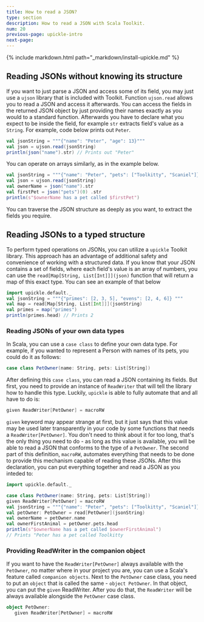 ```yaml
---
title: How to read a JSON?
type: section
description: How to read a JSON with Scala Toolkit.
num: 20
previous-page: upickle-intro
next-page: 
---
```


{% include markdown.html path="_markdown/install-upickle.md" %}

## Reading JSONs without knowing its structure
If you want to just parse a JSON and access some of its field, you may just use a `ujson` library that is included with Toolkit. 
Function `ujson.read` allows you to read a JSON and access it afterwards. 
You can access the fields in the returned JSON object by just providing their names exactly as you would to a standard function.
Afterwards you have to declare what you expect to be inside the field, for example `str` extracts field's value as a `String`.
For example, code below prints out `Peter`.
```scala
val jsonString = """{"name": "Peter", "age": 13}"""
val json = ujson.read(jsonString)
println(json("name").str) // Prints out "Peter"
```
You can operate on arrays similarly, as in the example below.
```scala
val jsonString = """{"name": "Peter", "pets": ["Toolkitty", "Scaniel"]}"""
val json = ujson.read(jsonString)
val ownerName = json("name").str
val firstPet = json("pets")(0) .str
println(s"$ownerName has a pet called $firstPet")
```
You can traverse the JSON structure as deeply as you want, to extract the fields you require.

## Reading JSONs to a typed structure
To perform typed operations on JSONs, you can utilize a `upickle` Toolkit library. 
This approach has an advantage of additional safety and convenience of working with a structured data.
If you know that your JSON contains a set of fields, where each field's value is an array of numbers, 
you can use the `read[Map[String, List[Int]]](json)` function that will return a map of this exact type.
You can see an example of that below
```scala
import upickle.default._
val jsonString = """{"primes": [2, 3, 5], "evens": [2, 4, 6]} """
val map = read[Map[String, List[Int]]](jsonString)
val primes = map("primes")
println(primes.head) // Prints 2
```

### Reading JSONs of your own data types
In Scala, you can use a `case class` to define your own data type. For example, if you wanted to represent a Person with names of its pets, you could do it as follows:
```scala
case class PetOwner(name: String, pets: List[String])
```
After defining this `case class`, you can read a JSON containing its fields. But first, you need to provide an instance of `ReadWriter` that will tell the library
how to handle this type. Luckily, `upickle` is able to fully automate that and all have to do is:
```scala
given ReadWriter[PetOwner] = macroRW
```
`given` keyword may appear strange at first, but it just says that this value may be used later transparently in your code by some functions that needs a `ReadWriter[PetOwner]`. 
You don't need to think about it for too long, that's the only thing you need to do - as long as this value is available, you will be able to read a JSON that conforms to the type of a `PetOwner`.
The second part of this definition, `macroRW`, automates everything that needs to be done to provide this mechanism capable of reading these JSONs.
After this declaration, you can put everything together and read a JSON as you inteded to:
```scala
import upickle.default._

case class PetOwner(name: String, pets: List[String])
given ReadWriter[PetOwner] = macroRW
val jsonString = """{"name": "Peter", "pets": ["Toolkitty", "Scaniel"]}"""
val petOwner: PetOwner = read[PetOwner](jsonString)
val ownerName = petOwner.name
val ownerFirstAnimal = petOwner.pets.head
println(s"$ownerName has a pet called $ownerFirstAnimal") 
// Prints "Peter has a pet called Toolkitty
``` 

### Providing ReadWriter in the companion object

If you want to have the `ReadWriter[PetOwner]` always available with the `PetOwner`, no matter where in your project you are, you can use a Scala's feature called `companion objects`.
Next to the `PetOwner` case class, you need to put an `object` that is called the same - `object PetOwner`. In that object, you can put the `given` ReadWriter.
After you do that, the `ReadWriter` will be always available alongside the `PetOwner` case class.
```scala
object PetOwner:
   given ReadWriter[PetOwner] = macroRW
```